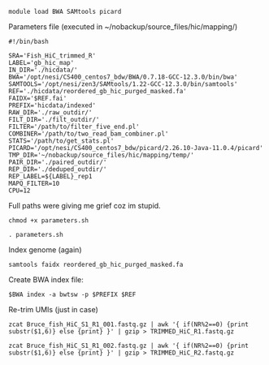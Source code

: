 ```
module load BWA SAMtools picard
```

Parameters file (executed in ~/nobackup/source_files/hic/mapping/)
```
#!/bin/bash

SRA='Fish_HiC_trimmed_R'
LABEL='gb_hic_map'
IN_DIR='./hicdata/'
BWA='/opt/nesi/CS400_centos7_bdw/BWA/0.7.18-GCC-12.3.0/bin/bwa'
SAMTOOLS='/opt/nesi/zen3/SAMtools/1.22-GCC-12.3.0/bin/samtools'
REF='./hicdata/reordered_gb_hic_purged_masked.fa'
FAIDX='$REF.fai'
PREFIX='hicdata/indexed'
RAW_DIR='./raw_outdir/'
FILT_DIR='./filt_outdir/'
FILTER='/path/to/filter_five_end.pl'
COMBINER='/path/to/two_read_bam_combiner.pl'
STATS='/path/to/get_stats.pl'
PICARD='/opt/nesi/CS400_centos7_bdw/picard/2.26.10-Java-11.0.4/picard'
TMP_DIR='~/nobackup/source_files/hic/mapping/temp/'
PAIR_DIR='./paired_outdir/'
REP_DIR='./deduped_outdir/'
REP_LABEL=${LABEL}_rep1
MAPQ_FILTER=10
CPU=12
```
Full paths were giving me grief coz im stupid.

```
chmod +x parameters.sh

. parameters.sh
```

Index genome (again)
```
samtools faidx reordered_gb_hic_purged_masked.fa
```

Create BWA index file:
```
$BWA index -a bwtsw -p $PREFIX $REF
```

Re-trim UMIs (just in case)
```
zcat Bruce_fish_HiC_S1_R1_001.fastq.gz | awk '{ if(NR%2==0) {print substr($1,6)} else {print} }' | gzip > TRIMMED_HiC_R1.fastq.gz

zcat Bruce_fish_HiC_S1_R1_002.fastq.gz | awk '{ if(NR%2==0) {print substr($1,6)} else {print} }' | gzip > TRIMMED_HiC_R2.fastq.gz
```

